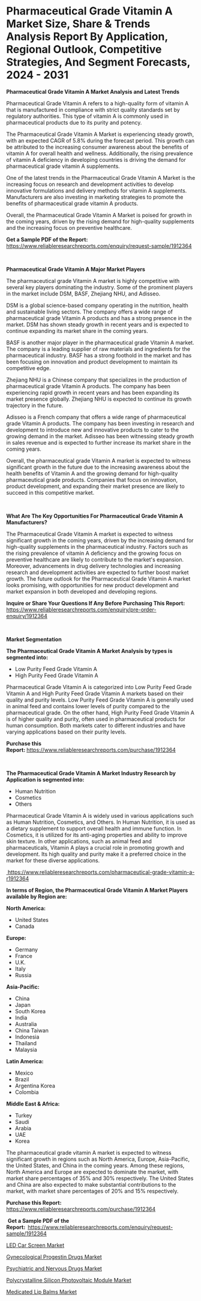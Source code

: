 <p><h1>Pharmaceutical Grade Vitamin A Market Size, Share & Trends Analysis Report By Application, Regional Outlook, Competitive Strategies, And Segment Forecasts, 2024 - 2031</h1></p><p><strong>Pharmaceutical Grade Vitamin A Market Analysis and Latest Trends</strong></p>
<p><p>Pharmaceutical Grade Vitamin A refers to a high-quality form of vitamin A that is manufactured in compliance with strict quality standards set by regulatory authorities. This type of vitamin A is commonly used in pharmaceutical products due to its purity and potency.</p><p>The Pharmaceutical Grade Vitamin A Market is experiencing steady growth, with an expected CAGR of 5.8% during the forecast period. This growth can be attributed to the increasing consumer awareness about the benefits of vitamin A for overall health and wellness. Additionally, the rising prevalence of vitamin A deficiency in developing countries is driving the demand for pharmaceutical grade vitamin A supplements.</p><p>One of the latest trends in the Pharmaceutical Grade Vitamin A Market is the increasing focus on research and development activities to develop innovative formulations and delivery methods for vitamin A supplements. Manufacturers are also investing in marketing strategies to promote the benefits of pharmaceutical grade vitamin A products.</p><p>Overall, the Pharmaceutical Grade Vitamin A Market is poised for growth in the coming years, driven by the rising demand for high-quality supplements and the increasing focus on preventive healthcare.</p></p>
<p><strong>Get a Sample PDF of the Report:&nbsp;</strong> <a href="https://www.reliableresearchreports.com/enquiry/request-sample/1912364">https://www.reliableresearchreports.com/enquiry/request-sample/1912364</a></p>
<p>&nbsp;</p>
<p><strong>Pharmaceutical Grade Vitamin A Major Market Players</strong></p>
<p><p>The pharmaceutical grade Vitamin A market is highly competitive with several key players dominating the industry. Some of the prominent players in the market include DSM, BASF, Zhejiang NHU, and Adisseo. </p><p>DSM is a global science-based company operating in the nutrition, health and sustainable living sectors. The company offers a wide range of pharmaceutical grade Vitamin A products and has a strong presence in the market. DSM has shown steady growth in recent years and is expected to continue expanding its market share in the coming years.</p><p>BASF is another major player in the pharmaceutical grade Vitamin A market. The company is a leading supplier of raw materials and ingredients for the pharmaceutical industry. BASF has a strong foothold in the market and has been focusing on innovation and product development to maintain its competitive edge.</p><p>Zhejiang NHU is a Chinese company that specializes in the production of pharmaceutical grade Vitamin A products. The company has been experiencing rapid growth in recent years and has been expanding its market presence globally. Zhejiang NHU is expected to continue its growth trajectory in the future.</p><p>Adisseo is a French company that offers a wide range of pharmaceutical grade Vitamin A products. The company has been investing in research and development to introduce new and innovative products to cater to the growing demand in the market. Adisseo has been witnessing steady growth in sales revenue and is expected to further increase its market share in the coming years.</p><p>Overall, the pharmaceutical grade Vitamin A market is expected to witness significant growth in the future due to the increasing awareness about the health benefits of Vitamin A and the growing demand for high-quality pharmaceutical grade products. Companies that focus on innovation, product development, and expanding their market presence are likely to succeed in this competitive market.</p></p>
<p>&nbsp;</p>
<p><strong>What Are The Key Opportunities For Pharmaceutical Grade Vitamin A Manufacturers?</strong></p>
<p><p>The Pharmaceutical Grade Vitamin A market is expected to witness significant growth in the coming years, driven by the increasing demand for high-quality supplements in the pharmaceutical industry. Factors such as the rising prevalence of vitamin A deficiency and the growing focus on preventive healthcare are likely to contribute to the market's expansion. Moreover, advancements in drug delivery technologies and increasing research and development activities are expected to further boost market growth. The future outlook for the Pharmaceutical Grade Vitamin A market looks promising, with opportunities for new product development and market expansion in both developed and developing regions.</p></p>
<p><strong>Inquire or Share Your Questions If Any Before Purchasing This Report:</strong> <a href="https://www.reliableresearchreports.com/enquiry/pre-order-enquiry/1912364">https://www.reliableresearchreports.com/enquiry/pre-order-enquiry/1912364</a></p>
<p>&nbsp;</p>
<p><strong>Market Segmentation</strong></p>
<p><strong>The Pharmaceutical Grade Vitamin A Market Analysis by types is segmented into:</strong></p>
<p><ul><li>Low Purity Feed Grade Vitamin A</li><li>High Purity Feed Grade Vitamin A</li></ul></p>
<p><p>Pharmaceutical Grade Vitamin A is categorized into Low Purity Feed Grade Vitamin A and High Purity Feed Grade Vitamin A markets based on their quality and purity levels. Low Purity Feed Grade Vitamin A is generally used in animal feed and contains lower levels of purity compared to the pharmaceutical grade. On the other hand, High Purity Feed Grade Vitamin A is of higher quality and purity, often used in pharmaceutical products for human consumption. Both markets cater to different industries and have varying applications based on their purity levels.</p></p>
<p><strong>Purchase this Report:&nbsp;</strong><a href="https://www.reliableresearchreports.com/purchase/1912364">https://www.reliableresearchreports.com/purchase/1912364</a></p>
<p>&nbsp;</p>
<p><strong>The Pharmaceutical Grade Vitamin A Market Industry Research by Application is segmented into:</strong></p>
<p><ul><li>Human Nutrition</li><li>Cosmetics</li><li>Others</li></ul></p>
<p><p>Pharmaceutical Grade Vitamin A is widely used in various applications such as Human Nutrition, Cosmetics, and Others. In Human Nutrition, it is used as a dietary supplement to support overall health and immune function. In Cosmetics, it is utilized for its anti-aging properties and ability to improve skin texture. In other applications, such as animal feed and pharmaceuticals, Vitamin A plays a crucial role in promoting growth and development. Its high quality and purity make it a preferred choice in the market for these diverse applications.</p></p>
<p><a href="https://www.reliableresearchreports.com/pharmaceutical-grade-vitamin-a-r1912364">&nbsp;https://www.reliableresearchreports.com/pharmaceutical-grade-vitamin-a-r1912364</a></p>
<p><strong>In terms of Region, the Pharmaceutical Grade Vitamin A Market Players available by Region are:</strong></p>
<p>
    <p> <strong> North America: </strong>
        <ul>
            <li>United States</li>
            <li>Canada</li>
        </ul>
        </p> 
    <p> <strong> Europe: </strong>
        <ul>
            <li>Germany</li>
            <li>France</li>
            <li>U.K.</li>
            <li>Italy</li>
            <li>Russia</li>
        </ul>
        </p> 
    <p> <strong> Asia-Pacific: </strong>
        <ul>
            <li>China</li>
            <li>Japan</li>
            <li>South Korea</li>
            <li>India</li>
            <li>Australia</li>
            <li>China Taiwan</li>
            <li>Indonesia</li>
            <li>Thailand</li>
            <li>Malaysia</li>
        </ul>
        </p> 
    <p> <strong> Latin America: </strong>
        <ul>
            <li>Mexico</li>
            <li>Brazil</li>
            <li>Argentina Korea</li>
            <li>Colombia</li>
        </ul>
        </p> 
    <p> <strong> Middle East & Africa: </strong>
        <ul>
            <li>Turkey</li>
            <li>Saudi</li>
            <li>Arabia</li>
            <li>UAE</li>
            <li>Korea</li>
        </ul>
    </p>
    </p>
<p><p>The pharmaceutical grade vitamin A market is expected to witness significant growth in regions such as North America, Europe, Asia-Pacific, the United States, and China in the coming years. Among these regions, North America and Europe are expected to dominate the market, with market share percentages of 35% and 30% respectively. The United States and China are also expected to make substantial contributions to the market, with market share percentages of 20% and 15% respectively.</p></p>
<p><strong>Purchase this Report: </strong><a href="https://www.reliableresearchreports.com/purchase/1912364">https://www.reliableresearchreports.com/purchase/1912364</a></p>
<p>&nbsp;<strong>Get a Sample PDF of the Report:&nbsp;&nbsp;</strong><a href="https://www.reliableresearchreports.com/enquiry/request-sample/1912364">https://www.reliableresearchreports.com/enquiry/request-sample/1912364</a></p>
<p><strong></strong></p>
<p><p><a href="https://www.linkedin.com/pulse/led-car-screen-market-industry-trends-forecast-period-dt59c?trackingId=W247cTjsTxKVN2%2FpxA1Ihw%3D%3D">LED Car Screen Market</a></p><p><a href="https://github.com/cobainhalbaru1/Market-Research-Report-List-1/blob/main/gynecological-progestin-drugs-market.md">Gynecological Progestin Drugs Market</a></p><p><a href="https://github.com/adriannay56456/Market-Research-Report-List-1/blob/main/psychiatric-and-nervous-drugs-market.md">Psychiatric and Nervous Drugs Market</a></p><p><a href="https://www.linkedin.com/pulse/polycrystalline-silicon-photovoltaic-module-market-analysis-lou2c?trackingId=%2FPJC0S2zQlCAk0EmY1JO6w%3D%3D">Polycrystalline Silicon Photovoltaic Module Market</a></p><p><a href="https://www.linkedin.com/pulse/medicated-lip-balms-market-size-growing-cagr-14-report-covers-fwqyf?trackingId=Jt4gmJARToefPKkJJPoRug%3D%3D">Medicated Lip Balms Market</a></p></p>